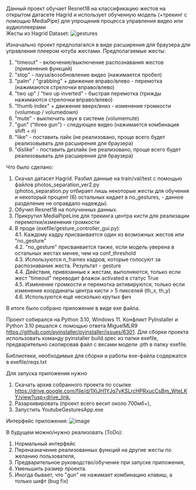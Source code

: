 Данный проект обучает Resnet18 на классификацию жестов на открытом датасете Hagrid и использует обученную модель (+трекинг с помощью MediaPipe) для упрощения процесса управления видео или аудиоплеерами  
Жесты из Hagrid Dataset:
![gestures](https://github.com/user-attachments/assets/7def428d-6ba6-4ebb-b5a1-6e6c12cca917)

Изначально проект предполагался в виде расширения для браузера для управления плеером ютуба жестами.
Предполагаемые жесты:
1. "timeout" - включение/выключение распознавания жестов (применения функций)
2. "stop" - пауза/возобновление видео (нажимается пробел)
3. "palm" / "grabbing" + движение вправо/влево - перемотка (нажимаются стрелочки вправо/влево)
4. "two up" / "two up inverted" - быстрая перемотка (трижды нажимаются стрелочки вправо/влево)
5. "thumb index" + движение вверх/вниз - изменение громкости (volumeup / volumedown)
6. "mute" - выключить звук в системе (volumemute)
7. "gun" ("three gun") - следующее видео (нажимается комбинация shift + n)
8. "like" - поставить лайк (не реализовано, проще всего будет реализовывать для расширения для браузера)
9. "dislike" - поставить дизлайк (не реализовано, проще всего будет реализовывать для расширения для браузера)

Что было сделано:
1. Скачал датасет Hagrid. Разбил данные на train/val/test с помощью файлов photos_separation_ver2.py  
(photos_separation.py отбирает лишь некоторые жесты для обучения и некоторый процент (6) остальных кидает в no_gestures, - данное разделение не оправдало надежды).
2. Обучил Resnet18 на полученных данных.
3. Прикрутил MediaPipeLine для трекинга центра кисти для реализации перемотки/изменения громкости
4. В проде (exefile/gesture_controller_gui.py):  
4.1. Каждому кадру присваивается один из возможных жестов или "no_gesture"  
4.2. "no_gesture" присваивается также, если модель уверена в остальных жестах менее, чем на conf_threshold  
4.3. Используются n_frames кадров, которые голосуют за распознавание жеста. Результат - gesture  
4.4. Действия, привязанные к жестам, выполняются, только если жест "timeout" переводит флажок activated в статус True  
4.5. Изменение громкости и перемотка активируются, только если изменение координаты центра кисти > 5 пикселей (th_x, th_y)  
4.6. Используются ещё несколько крутых фич

В итоге было собрано приложение в виде exe файла.

Проект собирался на Python 3.10, Windows 11. Конфликт PyInstaller и Python 3.10 решался с помощью ответа MiguelMLR9 https://github.com/pyinstaller/pyinstaller/issues/6301.
Для сборки проекта использовать команду pyinstaller build.spec из папки exefile, предварительно скопировав файл с весами модели .pth в папку exefile.

Библиотеки, необходимые для сборки и работы exe-файла содержатся в exefile/reqs.txt

Для запуска приложения нужно 
1. Скачать архив собранного проекта по ссылке https://drive.google.com/file/d/1XjJH1YJq7yKSLrcHPRxucCsBm_WteLKY/view?usp=drive_link, 
2. Разархивировать (проект всего весит около 700мб+),
3. Запустить YoutubeGesturesApp.exe

Интерфейс приложения:
![image](https://github.com/user-attachments/assets/b52f9635-efe7-4e1a-886e-862e5b05f6bf)


В будущем можно/нужно реализовать (ToDo):
1. Нормальный интерфейс
2. Переназначение реализованных функций на другие жесты по желанию пользователя, 
3. Предварительное руководство/обучение при запуске приложения,
4. Уменьшить размер проекта.
5. Иногда бывает, что "gun" не нажимает комбинацию клавиш, а только шифт (bug fix)
